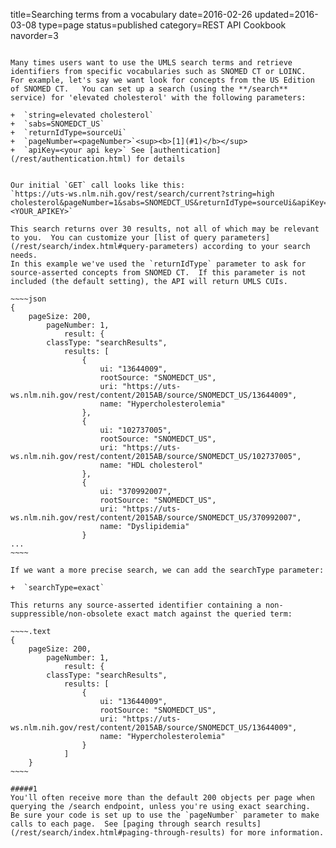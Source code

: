 title=Searching terms from a vocabulary
date=2016-02-26
updated=2016-03-08
type=page
status=published
category=REST API Cookbook
navorder=3
~~~~~~

Many times users want to use the UMLS search terms and retrieve identifiers from specific vocabularies such as SNOMED CT or LOINC.
For example, let's say we want look for concepts from the US Edition of SNOMED CT.   You can set up a search (using the **/search** service) for 'elevated cholesterol' with the following parameters:

+  `string=elevated cholesterol`
+  `sabs=SNOMEDCT_US`
+  `returnIdType=sourceUi`
+  `pageNumber=<pageNumber>`<sup><b>[1](#1)</b></sup>
+  `apiKey=<your api key>` See [authentication](/rest/authentication.html) for details


Our initial `GET` call looks like this:
`https://uts-ws.nlm.nih.gov/rest/search/current?string=high cholesterol&pageNumber=1&sabs=SNOMEDCT_US&returnIdType=sourceUi&apiKey=<YOUR_APIKEY>`

This search returns over 30 results, not all of which may be relevant to you.  You can customize your [list of query parameters](/rest/search/index.html#query-parameters) according to your search needs.
In this example we've used the `returnIdType` parameter to ask for source-asserted concepts from SNOMED CT.  If this parameter is not included (the default setting), the API will return UMLS CUIs.

~~~~json
{
    pageSize: 200,
        pageNumber: 1,
            result: {
        classType: "searchResults",
            results: [
                {
                    ui: "13644009",
                    rootSource: "SNOMEDCT_US",
                    uri: "https://uts-ws.nlm.nih.gov/rest/content/2015AB/source/SNOMEDCT_US/13644009",
                    name: "Hypercholesterolemia"
                },
                {
                    ui: "102737005",
                    rootSource: "SNOMEDCT_US",
                    uri: "https://uts-ws.nlm.nih.gov/rest/content/2015AB/source/SNOMEDCT_US/102737005",
                    name: "HDL cholesterol"
                },
                {
                    ui: "370992007",
                    rootSource: "SNOMEDCT_US",
                    uri: "https://uts-ws.nlm.nih.gov/rest/content/2015AB/source/SNOMEDCT_US/370992007",
                    name: "Dyslipidemia"
                }
...
~~~~

If we want a more precise search, we can add the searchType parameter:

+  `searchType=exact`

This returns any source-asserted identifier containing a non-suppressible/non-obsolete exact match against the queried term:

~~~~.text
{
    pageSize: 200,
        pageNumber: 1,
            result: {
        classType: "searchResults",
            results: [
                {
                    ui: "13644009",
                    rootSource: "SNOMEDCT_US",
                    uri: "https://uts-ws.nlm.nih.gov/rest/content/2015AB/source/SNOMEDCT_US/13644009",
                    name: "Hypercholesterolemia"
                }
            ]
    }
~~~~

#####1
You'll often receive more than the default 200 objects per page when querying the /search endpoint, unless you're using exact searching.
Be sure your code is set up to use the `pageNumber` parameter to make calls to each page.  See [paging through search results](/rest/search/index.html#paging-through-results) for more information.
